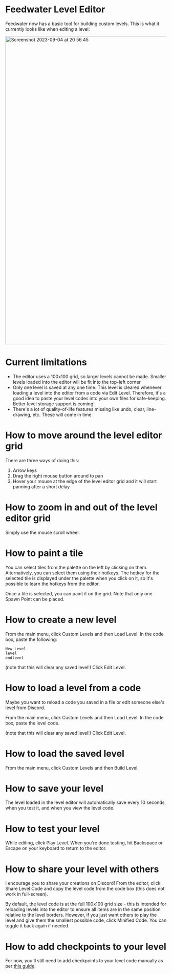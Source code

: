 # Feedwater Level Editor

Feedwater now has a basic tool for building custom levels. This is what it currently looks like when editing a level:

<img width="962" alt="Screenshot 2023-09-04 at 20 56 45" src="https://github.com/JamesBrill/FeedwaterLevelCodeGuide/assets/2140027/13c5775e-4d08-4c93-b1e0-f9ff913e7048">

# Current limitations

* The editor uses a 100x100 grid, so larger levels cannot be made. Smaller levels loaded into the editor will be fit into the top-left corner
* Only one level is saved at any one time. This level is cleared whenever loading a level into the editor from a code via Edit Level. Therefore, it's a good idea to paste your level codes into your own files for safe-keeping. Better level storage support is coming!
* There's a lot of quality-of-life features missing like undo, clear, line-drawing, etc. These will come in time

# How to move around the level editor grid

There are three ways of doing this:
1. Arrow keys
2. Drag the right mouse button around to pan
3. Hover your mouse at the edge of the level editor grid and it will start panning after a short delay

# How to zoom in and out of the level editor grid

Simply use the mouse scroll wheel.

# How to paint a tile

You can select tiles from the palette on the left by clicking on them. Alternatively, you can select them using their hotkeys. The hotkey for the selected tile is displayed under the palette when you click on it, so it's possible to learn the hotkeys from the editor.

Once a tile is selected, you can paint it on the grid. Note that only one Spawn Point can be placed.

# How to create a new level

From the main menu, click Custom Levels and then Load Level. In the code box, paste the following:
```
New Level
level
endlevel
```

(note that this will clear any saved level!) Click Edit Level.

# How to load a level from a code

Maybe you want to reload a code you saved in a file or edit someone else's level from Discord.

From the main menu, click Custom Levels and then Load Level. In the code box, paste the level code.

(note that this will clear any saved level!) Click Edit Level.

# How to load the saved level

From the main menu, click Custom Levels and then Build Level.

# How to save your level

The level loaded in the level editor will automatically save every 10 seconds, when you test it, and when you view the level code.

# How to test your level

While editing, click Play Level. When you're done testing, hit Backspace or Escape on your keyboard to return to the editor.

# How to share your level with others

I encourage you to share your creations on Discord! From the editor, click Share Level Code and copy the level code from the code box (this does not work in full-screen).

By default, the level code is at the full 100x100 grid size - this is intended for reloading levels into the editor to ensure all items are in the same position relative to the level borders. However, if you just want others to play the level and give them the smallest possible code, click Minified Code. You can toggle it back again if needed.

# How to add checkpoints to your level

For now, you'll still need to add checkpoints to your level code manually as per [this guide](https://github.com/JamesBrill/FeedwaterLevelCodeGuide/blob/main/GUIDE.md).
